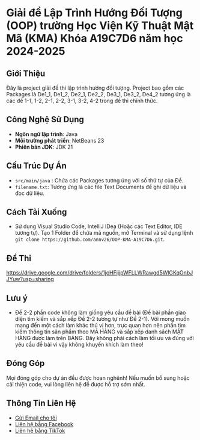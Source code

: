 # Giải đề Lập Trình Hướng Đối Tượng (OOP) trường Học Viện Kỹ Thuật Mật Mã (KMA) Khóa A19C7D6 năm học 2024-2025

## Giới Thiệu  
Đây là project giải đề thi lập trình hướng đối tượng. Project bao gồm các Packages là De1_1, De1_2, De2_1, De2_2, De3_1, De3_2, De4_2 tương ứng là các đề 1-1, 1-2, 2-1, 2-2, 3-1, 3-2, 4-2 trong đề thi chính thức.  
## Công Nghệ Sử Dụng  
- **Ngôn ngữ lập trình**: Java
- **Môi trường phát triển**: NetBeans 23  
- **Phiên bản JDK**: JDK 21  

## Cấu Trúc Dự Án  
- `src/main/java` : Chứa các Packages tương ứng với số thứ tự của Đề.
- `filename.txt`: Tương ứng là các file Text Documents để ghi dữ liệu và đọc dữ liệu.

## Cách Tải Xuống  
- Sử dụng Visual Studio Code, IntelliJ IDea (Hoặc các Text Editor, IDE tương tự). Tạo 1 Folder để chứa mã nguồn, mở Terminal và sử dụng lệnh `git clone https://github.com/annv26/OOP-KMA-A19C7D6.git`.

## Đề Thi
https://drive.google.com/drive/folders/1joHFijjpWFLLWRawgd5WlGKqOnbJJYuw?usp=sharing

## Lưu ý
- Đề 2-2 phần code không làm giống yêu cầu đề bài (Đề bài phần giao diện tìm kiếm và sắp xếp Đề 2-2 tương tự như Đề 2-1). Với mong muốn mang đến một cách làm khác thú vị hơn, trực quan hơn nên phần tìm kiếm thông tin sản phẩm theo MÃ HÀNG và sắp xếp danh sách MẶT HÀNG được làm trên BẢNG. Đây không phải cách làm tối ưu và đúng với yêu cầu đề bài vì vậy không khuyến khích làm theo!

## Đóng Góp  
Mọi đóng góp cho dự án đều được hoan nghênh! Nếu muốn bổ sung hoặc cải thiện code, vui lòng liên hệ để được hỗ trợ sớm nhất. 

## Thông Tin Liên Hệ
- [Gửi Email cho tôi](mailto:nvan260602@gmail.com)
- [Liên hệ bằng Facebook](https://www.facebook.com/an.nv26)
- [Liên hệ bằng TikTok](https://www.tiktok.com/@an.nv26)
